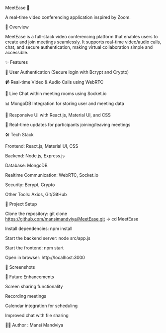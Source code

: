 MeetEase 🎥

A real-time video conferencing application inspired by Zoom.

🚀 Overview

MeetEase is a full-stack video conferencing platform that enables users to create and join meetings seamlessly. It supports real-time video/audio calls, chat, and secure authentication, making virtual collaboration simple and accessible.

✨ Features

🔑 User Authentication (Secure login with Bcrypt and Crypto)

📹 Real-time Video & Audio Calls using WebRTC

💬 Live Chat within meeting rooms using Socket.io

📊 MongoDB Integration for storing user and meeting data

🎨 Responsive UI with React.js, Material UI, and CSS

🔄 Real-time updates for participants joining/leaving meetings

🛠️ Tech Stack

Frontend: React.js, Material UI, CSS

Backend: Node.js, Express.js

Database: MongoDB

Realtime Communication: WebRTC, Socket.io

Security: Bcrypt, Crypto

Other Tools: Axios, Git/GitHub

📂 Project Setup

Clone the repository: git clone https://github.com/mansimandviya/MeetEase.git -> cd MeetEase


Install dependencies: npm install


Start the backend server: node src/app.js


Start the frontend: npm start


Open in browser: http://localhost:3000

📸 Screenshots



📌 Future Enhancements

Screen sharing functionality

Recording meetings

Calendar integration for scheduling

Improved chat with file sharing

👩‍💻 Author : Mansi Mandviya
